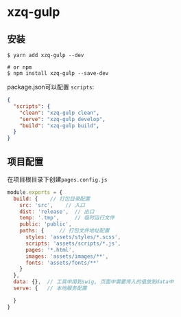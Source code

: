 # xzq-gulp

## 安装

```shell
$ yarn add xzq-gulp --dev

# or npm
$ npm install xzq-gulp --save-dev
```

package.json可以配置 `scripts`:

```json
{
  "scripts": {
    "clean": "xzq-gulp clean",
    "serve": "xzq-gulp develop",
    "build": "xzq-gulp build",
  }
}
```
## 项目配置
在项目根目录下创建`pages.config.js`
```js
module.exports = {
  build: {    // 打包目录配置
    src: 'src',    // 入口
    dist: 'release',  // 出口
    temp: '.tmp',     // 临时运行文件
    public: 'public',  
    paths: {     // 打包文件地址配置
      styles: 'assets/styles/*.scss',
      scripts: 'assets/scripts/*.js',
      pages: '*.html',
      images: 'assets/images/**',
      fonts: 'assets/fonts/**'
    }
  },
  data: {},  // 工具中用到swig, 页面中需要传入的值放到data中
  serve: {   // 本地服务配置

  }
}
```

